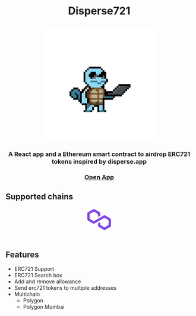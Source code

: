 <h1 align="center"> Disperse721</h1>

<h2 align="center">
    <img alt="squirtle" src="https://raw.githubusercontent.com/ismaventuras/Disperse721/master/client/public/ishy-laptop.gif" width=300/>
</h2>

<h3 align="center">
  A React app and a Ethereum smart contract to airdrop ERC721 tokens inspired by disperse.app
</h3>
<h3 align="center">
    <a href="https://ismaventuras.github.io/Disperse721/" target="_blank">Open App</a>
</h3>

## Supported chains

<div align='center'>
<img alt="squirtle" src="https://raw.githubusercontent.com/ismaventuras/Disperse721/master/client/public/polygon.png" width=64 height=64/>
</div>

<img>

## Features

- ERC721 Support
- ERC721 Search box
- Add and remove allowance
- Send erc721 tokens to multiple addresses
- Multichain
  - Polygon
  - Polygon Mumbai
